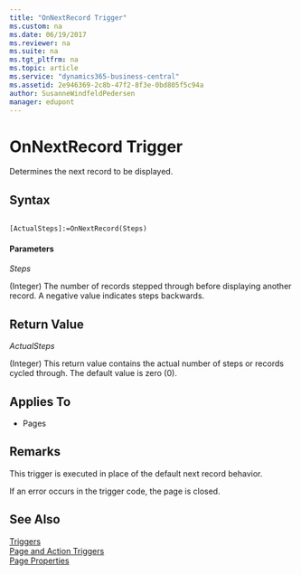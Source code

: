 ```yaml
---
title: "OnNextRecord Trigger"
ms.custom: na
ms.date: 06/19/2017
ms.reviewer: na
ms.suite: na
ms.tgt_pltfrm: na
ms.topic: article
ms.service: "dynamics365-business-central"
ms.assetid: 2e946369-2c8b-47f2-8f3e-0bd805f5c94a
author: SusanneWindfeldPedersen
manager: edupont
---
```




# OnNextRecord Trigger
Determines the next record to be displayed.  

## Syntax  

```  

[ActualSteps]:=OnNextRecord(Steps)  
```  

#### Parameters  
 *Steps*  

 \(Integer\) The number of records stepped through before displaying another record. A negative value indicates steps backwards.  

## Return Value  
 *ActualSteps*  

 \(Integer\) This return value contains the actual number of steps or records cycled through. The default value is zero \(0\).  

## Applies To  

-   Pages  

## Remarks  
 This trigger is executed in place of the default next record behavior.  

 If an error occurs in the trigger code, the page is closed.  

## See Also  
 [Triggers](devenv-triggers.md)  
 [Page and Action Triggers](devenv-page-and-action-triggers.md)  
 [Page Properties](../properties/devenv-page-properties.md)  
